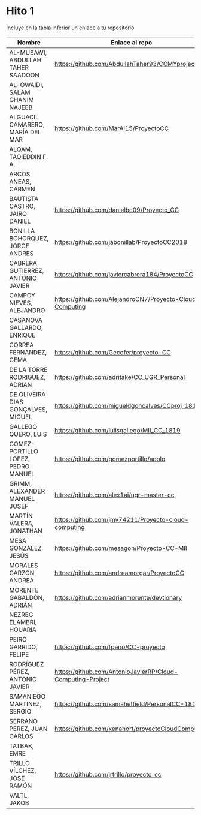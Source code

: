 # Hito 1

Incluye en la tabla inferior un enlace a tu repositorio

| Nombre   | Enlace al repo | Versión |
|----------|--------------- |---------|
| AL-MUSAWI,  ABDULLAH TAHER SAADOON | https://github.com/AbdullahTaher93/CCMYproject | 0.3 |
| AL-OWAIDI,  SALAM GHANIM NAJEEB | | |
| ALGUACIL CAMARERO,  MARÍA DEL MAR | https://github.com/MarAl15/ProyectoCC  | 2.0.1 |
| ALQAM,  TAQIEDDIN F. A. | | |
| ARCOS ANEAS, CARMEN | | |
| BAUTISTA CASTRO,  JAIRO DANIEL | https://github.com/danielbc09/Proyecto_CC | 1.0 |
| BONILLA BOHORQUEZ,  JORGE ANDRES | https://github.com/jabonillab/ProyectoCC2018 | 2.0 |
| CABRERA GUTIERREZ,  ANTONIO JAVIER | https://github.com/javiercabrera184/ProyectoCC | 2.0 **Reenviado**|
| CAMPOY NIEVES, ALEJANDRO | https://github.com/AlejandroCN7/Proyecto-Cloud-Computing | 2.0.1 |
| CASANOVA GALLARDO, ENRIQUE | | |
| CORREA FERNANDEZ,  GEMA | https://github.com/Gecofer/proyecto-CC | 2.0 |
| DE LA TORRE RODRIGUEZ,  ADRIAN | https://github.com/adritake/CC_UGR_Personal | 2.2.1 |
| DE OLIVEIRA DIAS GONÇALVES, MIGUEL | https://github.com/migueldgoncalves/CCproj_1819 | 2.1.14 |
| GALLEGO QUERO,  LUIS | https://github.com/luiisgallego/MII_CC_1819 | 2.0.2 |
| GOMEZ-PORTILLO LOPEZ,  PEDRO MANUEL | https://github.com/gomezportillo/apolo | 2.2 |
| GRIMM,  ALEXANDER MANUEL JOSEF | https://github.com/alex1ai/ugr-master-cc | 2.2 |
| MARTÍN VALERA, JONATHAN | https://github.com/jmv74211/Proyecto-cloud-computing | 2.0 |
| MESA GONZÁLEZ, JESÚS | https://github.com/mesagon/Proyecto-CC-MII | 2.2 |
| MORALES GARZON,  ANDREA | https://github.com/andreamorgar/ProyectoCC | 2.2 |
| MORENTE GABALDÓN, ADRIÁN | https://github.com/adrianmorente/devtionary | 2.0 |
| NEZREG ELAMBRI,   HOUARIA | | |
| PEIRÓ GARRIDO,  FELIPE | https://github.com/fpeiro/CC-proyecto | 2.1 **Reenviado** |
| RODRÍGUEZ PÉREZ, ANTONIO JAVIER |https://github.com/AntonioJavierRP/Cloud-Computing-Project | 2.1.2 *Reenviado* |
| SAMANIEGO MARTINEZ,  SERGIO | https://github.com/samahetfield/PersonalCC-1819 | 2.2 |
| SERRANO PEREZ,  JUAN CARLOS | https://github.com/xenahort/proyectoCloudComputing | 1 |
| TATBAK,  EMRE | | |
| TRILLO VÍLCHEZ,  JOSE RAMÓN | https://github.com/jrtrillo/proyecto_cc | 2.4 |
| VALTL,  JAKOB | | |
